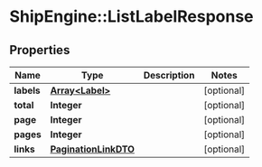 # ShipEngine::ListLabelResponse

## Properties
Name | Type | Description | Notes
------------ | ------------- | ------------- | -------------
**labels** | [**Array&lt;Label&gt;**](Label.md) |  | [optional] 
**total** | **Integer** |  | [optional] 
**page** | **Integer** |  | [optional] 
**pages** | **Integer** |  | [optional] 
**links** | [**PaginationLinkDTO**](PaginationLinkDTO.md) |  | [optional] 


